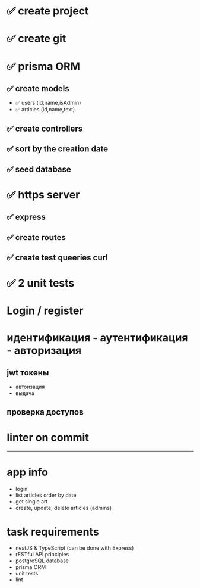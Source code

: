 
# ✅ create project
# ✅ create git

# ✅ prisma ORM
## ✅ create models
  - ✅ users (id,name,isAdmin)
  - ✅ articles (id,name,text)
## ✅ create controllers
## ✅ sort by the creation date
## ✅ seed database

# ✅ https server
## ✅ express
## ✅ create routes
## ✅ create test queeries curl

# ✅ 2 unit tests

# Login / register
# идентификация - аутентификация - авторизация
## jwt токены
- автоизация
- выдача 
## проверка доступов

# linter on commit

---

# app info
- login
- list articles order by date
- get single art
- create, update, delete articles (admins)


# task requirements
- nestJS & TypeScript (can be done with Express)
- rESTful API principles
- postgreSQL database
- prisma ORM
- unit tests
- lint


